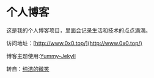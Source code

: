 # 个人博客

这是我的个人博客项目，里面会记录生活和技术的点点滴滴。


访问地址：[http://www.0x0.top/](http://www.0x0.top/)


博客主题使用:[Yummy-Jekyll](https://github.com/DONGChuan/Yummy-Jekyll)


转自：[纯洁的微笑](http://www.ityouknow.com)
